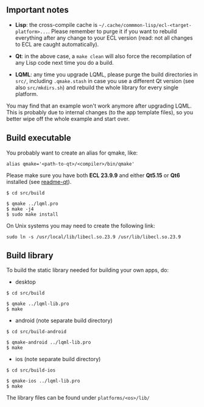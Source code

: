
Important notes
---------------

* **Lisp**: the cross-compile cache is
  `~/.cache/commmon-lisp/ecl-<target-platform>...`. Please remember to purge it
  if you want to rebuild everything after any change to your ECL version (read:
  not all changes to ECL are caught automatically).

* **Qt**: in the above case, a `make clean` will also force the recompilation
  of any Lisp code next time you do a build.

* **LQML**: any time you upgrade LQML, please purge the build directories in
  `src/`, including `.qmake.stash` in case you use a different Qt version
  (see also `src/mkdirs.sh`) and rebuild the whole library for every single
  platform.

You may find that an example won't work anymore after upgrading LQML. This is
probably due to internal changes (to the app template files), so you better
wipe off the whole example and start over.



Build executable
----------------

You probably want to create an alias for qmake, like:
```
alias qmake='<path-to-qt>/<compiler>/bin/qmake'
```

Please make sure you have both **ECL 23.9.9** and either **Qt5.15** or **Qt6**
installed (see [readme-qt](readme-qt.md)).

```
$ cd src/build

$ qmake ../lqml.pro
$ make -j4
$ sudo make install
```

On Unix systems you may need to create the following link:
```
sudo ln -s /usr/local/lib/libecl.so.23.9 /usr/lib/libecl.so.23.9
```


Build library
-------------

To build the static library needed for building your own apps, do:

* desktop
```
$ cd src/build

$ qmake ../lqml-lib.pro
$ make
```
* android (note separate build directory)
```
$ cd src/build-android

$ qmake-android ../lqml-lib.pro
$ make
```
* ios (note separate build directory)
```
$ cd src/build-ios

$ qmake-ios ../lqml-lib.pro
$ make
```
The library files can be found under `platforms/<os>/lib/`

